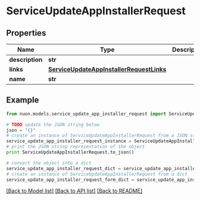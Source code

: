 # ServiceUpdateAppInstallerRequest


## Properties

Name | Type | Description | Notes
------------ | ------------- | ------------- | -------------
**description** | **str** |  | 
**links** | [**ServiceUpdateAppInstallerRequestLinks**](ServiceUpdateAppInstallerRequestLinks.md) |  | [optional] 
**name** | **str** |  | 

## Example

```python
from nuon.models.service_update_app_installer_request import ServiceUpdateAppInstallerRequest

# TODO update the JSON string below
json = "{}"
# create an instance of ServiceUpdateAppInstallerRequest from a JSON string
service_update_app_installer_request_instance = ServiceUpdateAppInstallerRequest.from_json(json)
# print the JSON string representation of the object
print ServiceUpdateAppInstallerRequest.to_json()

# convert the object into a dict
service_update_app_installer_request_dict = service_update_app_installer_request_instance.to_dict()
# create an instance of ServiceUpdateAppInstallerRequest from a dict
service_update_app_installer_request_form_dict = service_update_app_installer_request.from_dict(service_update_app_installer_request_dict)
```
[[Back to Model list]](../README.md#documentation-for-models) [[Back to API list]](../README.md#documentation-for-api-endpoints) [[Back to README]](../README.md)


